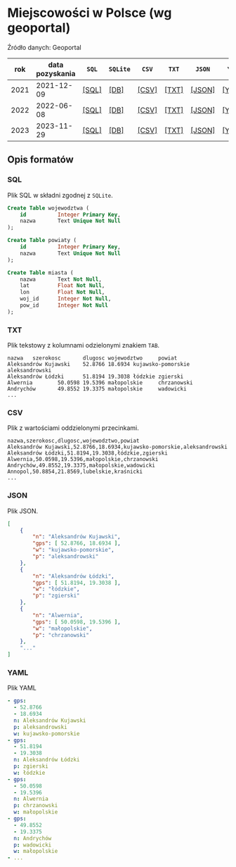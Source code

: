 # Miejscowości w Polsce (wg geoportal)

Źródło danych: Geoportal

| rok | data pozyskania | `SQL` | `SQLite` | `CSV` | `TXT` | `JSON` | `Yaml` |
|-----|-----------------|-------|----------|-------|-------|--------|--------|
| 2021 | 2021-12-09 | [[SQL]](data/2021-polskie-miasta.sql) |[[DB]](data/2021-polskie-miasta.db) |[[CSV]](data/2021-polskie-miasta.csv) |[[TXT]](data/2021-polskie-miasta.txt) |[[JSON]](data/2021-polskie-miasta.json) |[[YAML]](data/2021-polskie-miasta.yaml) |
| 2022 | 2022-06-08 | [[SQL]](data/2022-polskie-miasta.sql) |[[DB]](data/2022-polskie-miasta.db) |[[CSV]](data/2022-polskie-miasta.csv) |[[TXT]](data/2022-polskie-miasta.txt) |[[JSON]](data/2022-polskie-miasta.json) |[[YAML]](data/2022-polskie-miasta.yaml) |
| 2023 | 2023-11-29 | [[SQL]](data/2023-polskie-miasta.sql) |[[DB]](data/2023-polskie-miasta.db) |[[CSV]](data/2023-polskie-miasta.csv) |[[TXT]](data/2023-polskie-miasta.txt) |[[JSON]](data/2023-polskie-miasta.json) |[[YAML]](data/2023-polskie-miasta.yaml) |

## Opis formatów

### SQL

Plik SQL w składni zgodnej z `SQLite`.

```sql
Create Table wojewodztwa (
    id          Integer Primary Key,
    nazwa       Text Unique Not Null
);

Create Table powiaty (
    id          Integer Primary Key,
    nazwa       Text Unique Not Null
);

Create Table miasta (
    nazwa       Text Not Null,
    lat         Float Not Null,
    lon         Float Not Null,
    woj_id      Integer Not Null,
    pow_id      Integer Not Null
);
```

### TXT

Plik tekstowy z kolumnami odzielonymi znakiem `TAB`.

```
nazwa   szerokosc       dlugosc wojewodztwo     powiat
Aleksandrów Kujawski    52.8766 18.6934 kujawsko-pomorskie      aleksandrowski
Aleksandrów Łódzki      51.8194 19.3038 łódzkie zgierski
Alwernia        50.0598 19.5396 małopolskie     chrzanowski
Andrychów       49.8552 19.3375 małopolskie     wadowicki
...
```

### CSV

Plik z wartościami oddzielonymi przecinkami.

```csv
nazwa,szerokosc,dlugosc,wojewodztwo,powiat
Aleksandrów Kujawski,52.8766,18.6934,kujawsko-pomorskie,aleksandrowski
Aleksandrów Łódzki,51.8194,19.3038,łódzkie,zgierski
Alwernia,50.0598,19.5396,małopolskie,chrzanowski
Andrychów,49.8552,19.3375,małopolskie,wadowicki
Annopol,50.8854,21.8569,lubelskie,kraśnicki
...
```

### JSON

Plik JSON.

```json
[
    {
        "n": "Aleksandrów Kujawski",
        "gps": [ 52.8766, 18.6934 ],
        "w": "kujawsko-pomorskie",
        "p": "aleksandrowski"
    },
    {
        "n": "Aleksandrów Łódzki",
        "gps": [ 51.8194, 19.3038 ],
        "w": "łódzkie",
        "p": "zgierski"
    },
    {
        "n": "Alwernia",
        "gps": [ 50.0598, 19.5396 ],
        "w": "małopolskie",
        "p": "chrzanowski"
    },
    "..."
]
```

### YAML

Plik YAML

```yaml
- gps:
  - 52.8766
  - 18.6934
  n: Aleksandrów Kujawski
  p: aleksandrowski
  w: kujawsko-pomorskie
- gps:
  - 51.8194
  - 19.3038
  n: Aleksandrów Łódzki
  p: zgierski
  w: łódzkie
- gps:
  - 50.0598
  - 19.5396
  n: Alwernia
  p: chrzanowski
  w: małopolskie
- gps:
  - 49.8552
  - 19.3375
  n: Andrychów
  p: wadowicki
  w: małopolskie
- ...
```
